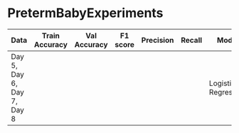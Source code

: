 # PretermBabyExperiments

| Data | Train Accuracy | Val Accuracy| F1 score | Precision | Recall | Model |
| --- | --- | --- | --- | --- | --- | --- |
| Day 5, Day 6, Day 7, Day 8 |  |  | | | | Logistic Regression|
